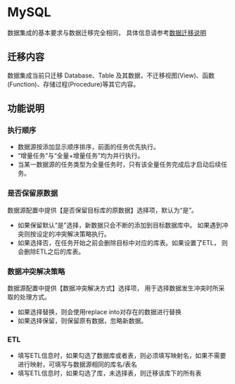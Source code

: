 # MySQL

数据集成的基本要求与数据迁移完全相同， 具体信息请参考[数据迁移说明](/udts/type/mysqlsource)

## 迁移内容

数据集成当前只迁移 Database、Table 及其数据，不迁移视图(View)、函数(Function)、存储过程(Procedure)等其它内容。

## 功能说明

### 执行顺序
- 数据源按添加显示顺序排序，前面的任务优先执行。
- “增量任务”与“全量+增量任务”均为并行执行。
- 当某一数据源的任务类型为全量任务时，只有该全量任务完成后才启动后续任务。 

### 是否保留原数据
数据源配置中提供【是否保留目标库的原数据】选择项，默认为“是”。 

- 如果保留默认“是”选择，新数据只会不断的添加到目标数据库中。 如果遇到冲突则按设定的冲突解决策略执行。
- 如果选择否，在任务开始之前会删除目标中对应的库表。如果设置了ETL， 则会删除ETL之后的库表。 

### 数据冲突解决策略
数据源配置中提供【数据冲突解决方式】选择项， 用于选择数据发生冲突时所采取的处理方式。

- 如果选择替换，则会使用replace into对存在的数据进行替换
- 如果选择保留，则保留原有数据，忽略新数据。

### ETL
- 填写ETL信息时，如果勾选了数据库或者表，则必须填写映射名，如果不需要进行映射，可填写与数据源相同的库名/表名
- 填写ETL信息时，如果勾选了库，未选择表，则迁移该库下的所有表
